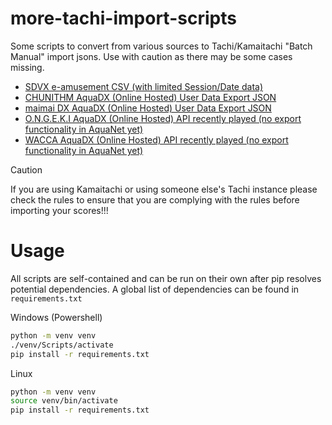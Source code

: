 # more-tachi-import-scripts
Some scripts to convert from various sources to Tachi/Kamaitachi "Batch Manual" import jsons.
Use with caution as there may be some cases missing.

- [SDVX e-amusement CSV (with limited Session/Date data)](./sdvx/eamuse_csv)
- [CHUNITHM AquaDX (Online Hosted) User Data Export JSON](./chuni/aquadx)
- [maimai DX AquaDX (Online Hosted) User Data Export JSON](./mai2/aquadx)
- [O.N.G.E.K.I AquaDX (Online Hosted) API recently played (no export functionality in AquaNet yet)](./mu3/aquadx)
- [WACCA AquaDX (Online Hosted) API recently played (no export functionality in AquaNet yet)](./wacca/aquadx)


> [!CAUTION]
> If you are using Kamaitachi or using someone else's Tachi instance please check the rules to ensure that you are complying with the rules before importing your scores!!!

# Usage
All scripts are self-contained and can be run on their own after pip resolves potential dependencies. A global list of dependencies can be found in `requirements.txt`

Windows (Powershell)
```bash
python -m venv venv
./venv/Scripts/activate
pip install -r requirements.txt
```

Linux
```bash
python -m venv venv
source venv/bin/activate
pip install -r requirements.txt
```
